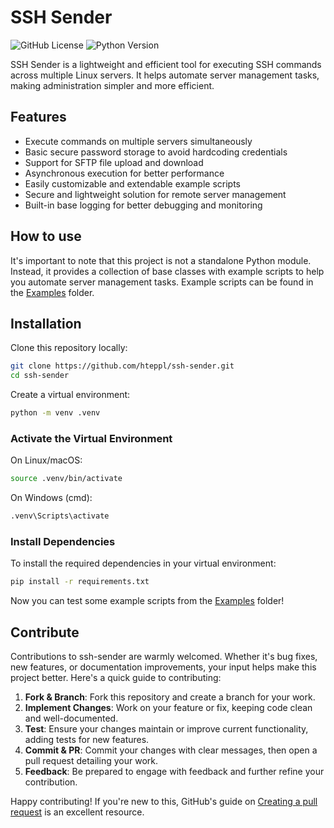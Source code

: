 # SSH Sender

![GitHub License](https://img.shields.io/github/license/hteppl/ssh-sender)
![Python Version](https://img.shields.io/badge/python-3.x-blue)

SSH Sender is a lightweight and efficient tool for executing SSH commands across multiple Linux servers.
It helps automate server management tasks, making administration simpler and more efficient.

## Features

- Execute commands on multiple servers simultaneously
- Basic secure password storage to avoid hardcoding credentials
- Support for SFTP file upload and download
- Asynchronous execution for better performance
- Easily customizable and extendable example scripts
- Secure and lightweight solution for remote server management
- Built-in base logging for better debugging and monitoring

## How to use

It's important to note that this project is not a standalone Python module. Instead, it provides a collection of base
classes with example scripts to help you automate server management tasks.
Example scripts can be found in the [Examples](https://github.com/hteppl/ssh-sender/tree/master/examples) folder.

## Installation

Clone this repository locally:

```bash
git clone https://github.com/hteppl/ssh-sender.git
cd ssh-sender
```

Create a virtual environment:

```bash
python -m venv .venv
```

### Activate the Virtual Environment

On Linux/macOS:

```bash
source .venv/bin/activate
```

On Windows (cmd):

```bash
.venv\Scripts\activate
```

### Install Dependencies

To install the required dependencies in your virtual environment:

```bash
pip install -r requirements.txt
```

Now you can test some example scripts
from the [Examples](https://github.com/hteppl/ssh-sender/tree/master/examples) folder!

## Contribute

Contributions to ssh-sender are warmly welcomed. Whether it's bug fixes, new features, or documentation
improvements, your input helps make this project better. Here's a quick guide to contributing:

1. **Fork & Branch**: Fork this repository and create a branch for your work.
2. **Implement Changes**: Work on your feature or fix, keeping code clean and well-documented.
3. **Test**: Ensure your changes maintain or improve current functionality, adding tests for new features.
4. **Commit & PR**: Commit your changes with clear messages, then open a pull request detailing your work.
5. **Feedback**: Be prepared to engage with feedback and further refine your contribution.

Happy contributing! If you're new to this, GitHub's guide
on [Creating a pull request](https://docs.github.com/en/github/collaborating-with-issues-and-pull-requests/creating-a-pull-request)
is an excellent resource.